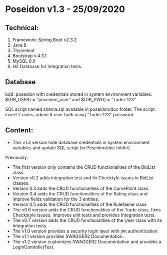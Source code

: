 # Poseidon v1.3 - 25/09/2020

## Technical:

1. Framework: Spring Boot v2.3.2
2. Java 8
3. Thymeleaf
4. Bootstrap v.4.3.1
5. MySQL 8.0 
6. H2 Database for Integration tests.

## Database
bdd: poseidon with credentials stored in system environment variables:
 ${DB_USER} = "poseidon_user" and  ${DB_PWD} = "Tadm-123"
 
SQL script named shema.sql available in poseidon/doc folder.
The script insert 2 users: admin & user both using "Tadm-123" password.

## Content:
- This v1.3 version hide database credentials in system environment variables and update SQL script (in Poseidon/doc folder).

Previously:
- The first version only contains the CRUD functionalities of the BidList class.
- Version v0.2 adds integration test and fix Checktyle issues in BidList classes.
- Version 0.3 adds the CRUD functionalities of the CurvePoint class.
- Version 0.4 adds the CRUD functionalities of the Rating class and improve
fields validation for the 3 entities.
- Version 0.5 adds the CRUD functionalities of the RuleName class.
- The v0.6 version adds the CRUD functionalities of the Trade class, fixes 
Checkstyle issues, improves unit tests and provides Integration tests.
- The v0.7 version adds the CRUD functionalities of the User class with its
 Integration tests.
- The v1.0 version provides a security login layer with jwt authentication.
- The v1.1 version provides SWAGGER2 Documentation.
- The v1.2 version customizes SWAGGER2 Documentation and provides a LoginControllerTest.
